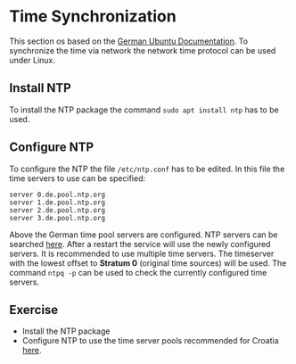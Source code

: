 # Time Synchronization
This section os based on the [German Ubuntu Documentation](https://wiki.ubuntuusers.de/ntpd/).
To synchronize the time via network the network time protocol can be used under Linux.

## Install NTP
To install the NTP package the command `sudo apt install ntp` has to be used.

## Configure NTP
To configure the NTP the file `/etc/ntp.conf` has to be edited. In this file the time servers to use can be specified:

~~~~~
server 0.de.pool.ntp.org
server 1.de.pool.ntp.org
server 2.de.pool.ntp.org
server 3.de.pool.ntp.org
~~~~~

Above the German time pool servers are configured. NTP servers can be searched [here](https://www.ntppool.org/en/). After a restart the service will use the newly configured servers.
It is recommended to use multiple time servers. The timeserver with the lowest offset to **Stratum 0** (original time sources) will be used. The command `ntpq -p` can be used to check the currently configured time servers.

## Exercise
- Install the NTP package
- Configure NTP to use the time server pools recommended for Croatia [here](https://www.ntppool.org/zone/hr).

